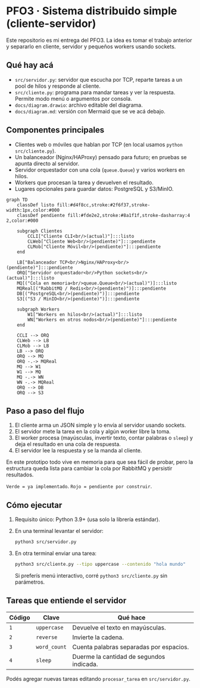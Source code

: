 # PFO3 · Sistema distribuido simple (cliente-servidor)

Este repositorio es mi entrega del PFO3. La idea es tomar el trabajo anterior y separarlo en cliente, servidor y pequeños workers usando sockets.

## Qué hay acá

- `src/servidor.py`: servidor que escucha por TCP, reparte tareas a un pool de hilos y responde al cliente.  
- `src/cliente.py`: programa para mandar tareas y ver la respuesta. Permite modo menú o argumentos por consola.  
- `docs/diagram.drawio`: archivo editable del diagrama.  
- `docs/diagram.md`: versión con Mermaid que se ve acá debajo.

## Componentes principales

- Clientes web o móviles que hablan por TCP (en local usamos `python src/cliente.py`).
- Un balanceador (Nginx/HAProxy) pensado para futuro; en pruebas se apunta directo al servidor.
- Servidor orquestador con una cola (`queue.Queue`) y varios workers en hilos.
- Workers que procesan la tarea y devuelven el resultado.
- Lugares opcionales para guardar datos: PostgreSQL y S3/MinIO.

```mermaid
graph TD
    classDef listo fill:#d4f8cc,stroke:#2f6f37,stroke-width:1px,color:#000
    classDef pendiente fill:#fde2e2,stroke:#8a1f1f,stroke-dasharray:4 2,color:#000

    subgraph Clientes
        CCLI["Cliente CLI<br/>(actual)"]:::listo
        CLWeb["Cliente Web<br/>(pendiente)"]:::pendiente
        CLMob["Cliente Móvil<br/>(pendiente)"]:::pendiente
    end

    LB["Balanceador TCP<br/>Nginx/HAProxy<br/>(pendiente)"]:::pendiente
    ORQ["Servidor orquestador<br/>Python sockets<br/>(actual)"]:::listo
    MQ[("Cola en memoria<br/>queue.Queue<br/>(actual)")]:::listo
    MQReal[("RabbitMQ / Redis<br/>(pendiente)")]:::pendiente
    DB[("PostgreSQL<br/>(pendiente)")]:::pendiente
    S3[("S3 / MinIO<br/>(pendiente)")]:::pendiente

    subgraph Workers
        W1["Workers en hilos<br/>(actual)"]:::listo
        WN["Workers en otros nodos<br/>(pendiente)"]:::pendiente
    end

    CCLI --> ORQ
    CLWeb --> LB
    CLMob --> LB
    LB --> ORQ
    ORQ --> MQ
    ORQ -.-> MQReal
    MQ --> W1
    W1 --> MQ
    MQ -.-> WN
    WN -.-> MQReal
    ORQ --> DB
    ORQ --> S3
```


## Paso a paso del flujo

1. El cliente arma un JSON simple y lo envía al servidor usando sockets.
2. El servidor mete la tarea en la cola y algún worker libre la toma.
3. El worker procesa (mayúsculas, invertir texto, contar palabras o `sleep`) y deja el resultado en una cola de respuesta.
4. El servidor lee la respuesta y se la manda al cliente.

En este prototipo todo vive en memoria para que sea fácil de probar, pero la estructura queda lista para cambiar la cola por RabbitMQ y persistir resultados.

`Verde = ya implementado`. `Rojo = pendiente por construir`.

## Cómo ejecutar

1. Requisito único: Python 3.9+ (usa solo la librería estándar).
2. En una terminal levantar el servidor:

   ```bash
   python3 src/servidor.py
   ```

3. En otra terminal enviar una tarea:

   ```bash
   python3 src/cliente.py --tipo uppercase --contenido "hola mundo"
   ```

   Si preferís menú interactivo, corré `python3 src/cliente.py` sin parámetros.

## Tareas que entiende el servidor

| Código | Clave        | Qué hace                           |
|--------|--------------|------------------------------------|
| `1`    | `uppercase`  | Devuelve el texto en mayúsculas.   |
| `2`    | `reverse`    | Invierte la cadena.                |
| `3`    | `word_count` | Cuenta palabras separadas por espacios. |
| `4`    | `sleep`      | Duerme la cantidad de segundos indicada. |

Podés agregar nuevas tareas editando `procesar_tarea` en `src/servidor.py`.
